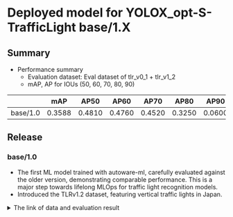 # Deployed model for YOLOX_opt-S-TrafficLight base/1.X
## Summary

- Performance summary
  - Evaluation dataset: Eval dataset of tlr_v0_1 + tlr_v1_2
  - mAP, AP for IOUs (50, 60, 70, 80, 90)

|          | mAP    | AP50   | AP60   | AP70   | AP80   | AP90   |
| -------- | ------ | ------ | ------ | ------ | ------ | ------ |
| base/1.0 | 0.3588 | 0.4810 | 0.4760 | 0.4520 | 0.3250 | 0.0600 |

## Release
### base/1.0

- The first ML model trained with autoware-ml, carefully evaluated against the older version, demonstrating comparable performance. This is a major step towards lifelong MLOps for traffic light recognition models.
- Introduced the TLRv1.2 dataset, featuring vertical traffic lights in Japan.

<details>
<summary> The link of data and evaluation result </summary>

- model name: yolox_s_tlr_416x416_pedcar_t4dataset
- model
  - Training dataset: tlr_v0_1 + tlr_v1_0_x2 + tlr_v1_0_xx1 + tlr_v1_2
  - Eval dataset: tlr_v1_2
  - [PR](https://github.com/tier4/autoware-ml/pull/143)
  - [Config file path](../../../configs/t4dataset/yolox_s_tlr_416x416_pedcar_t4dataset.py)
  - Deployed onnx model [[webauto]](https://evaluation.tier4.jp/evaluation/mlpackages/ac288878-9790-44e3-9fc8-ca246c5cd235/releases/e23071aa-1cf9-4837-b71b-2fbbf990748d?project_id=zWhWRzei&tab=items)
  - Deployed label file [[webauto]](https://evaluation.tier4.jp/evaluation/mlpackages/ac288878-9790-44e3-9fc8-ca246c5cd235/releases/e23071aa-1cf9-4837-b71b-2fbbf990748d?project_id=zWhWRzei&tab=items)
  - Deployed onnx and labels [model-zoo]
    - [tlr_car_ped_yolox_s_batch_6.onnx](https://download.autoware-ml-model-zoo.tier4.jp/autoware-ml/models/yolox-opt/yolox-opt-s-trafficlight/t4base/v1.0/tlr_car_ped_yolox_s_batch_6.onnx)
    - [tlr_labels.txt](https://download.autoware-ml-model-zoo.tier4.jp/autoware-ml/models/yolox-opt/yolox-opt-s-trafficlight/t4base/v1.0/tlr_labels.txt)
  - Training results [[GDrive]](https://drive.google.com/drive/folders/1MH5yQT_dqVdk14WRxOQ4DE01TiMH-oIF)
  - Training results [model-zoo]
    - [config.py](https://download.autoware-ml-model-zoo.tier4.jp/autoware-ml/models/yolox-opt/yolox-opt-s-trafficlight/t4base/v1.0/yolox_s_tlr_416x416_pedcar_t4dataset.py)
    - [checkpoint_last.pth](https://download.autoware-ml-model-zoo.tier4.jp/autoware-ml/models/yolox-opt/yolox-opt-s-trafficlight/t4base/v1.0/epoch_300.pth)
    - [logs.zip](https://download.autoware-ml-model-zoo.tier4.jp/autoware-ml/models/yolox-opt/yolox-opt-s-trafficlight/t4base/v1.0/logs.zip)
  - train time: (A100 * 1) * 1 days
- Total mAP: 0.3588
  - Test dataset: tlr_v0_1+tlr_v1_2
  - Bbox size range: (0,inf)

```python
---------------iou_thr: 0.5---------------

+--------------------------+-------+-------+--------+-------+
| class                    | gts   | dets  | recall | ap    |
+--------------------------+-------+-------+--------+-------+
| BACKGROUND               | 0     | 0     | 0.000  | 0.000 |
| traffic_light            | 17660 | 18106 | 0.967  | 0.916 |
| pedestrian_traffic_light | 2013  | 2064  | 0.811  | 0.666 |
+--------------------------+-------+-------+--------+-------+
| mAP                      |       |       |        | 0.791 |
+--------------------------+-------+-------+--------+-------+

---------------iou_thr: 0.6---------------

+--------------------------+-------+-------+--------+-------+
| class                    | gts   | dets  | recall | ap    |
+--------------------------+-------+-------+--------+-------+
| BACKGROUND               | 0     | 0     | 0.000  | 0.000 |
| traffic_light            | 17660 | 18106 | 0.959  | 0.901 |
| pedestrian_traffic_light | 2013  | 2064  | 0.800  | 0.649 |
+--------------------------+-------+-------+--------+-------+
| mAP                      |       |       |        | 0.775 |
+--------------------------+-------+-------+--------+-------+

---------------iou_thr: 0.7---------------

+--------------------------+-------+-------+--------+-------+
| class                    | gts   | dets  | recall | ap    |
+--------------------------+-------+-------+--------+-------+
| BACKGROUND               | 0     | 0     | 0.000  | 0.000 |
| traffic_light            | 17660 | 18106 | 0.930  | 0.847 |
| pedestrian_traffic_light | 2013  | 2064  | 0.761  | 0.587 |
+--------------------------+-------+-------+--------+-------+
| mAP                      |       |       |        | 0.717 |
+--------------------------+-------+-------+--------+-------+

---------------iou_thr: 0.8---------------

+--------------------------+-------+-------+--------+-------+
| class                    | gts   | dets  | recall | ap    |
+--------------------------+-------+-------+--------+-------+
| BACKGROUND               | 0     | 0     | 0.000  | 0.000 |
| traffic_light            | 17660 | 18106 | 0.799  | 0.625 |
| pedestrian_traffic_light | 2013  | 2064  | 0.607  | 0.382 |
+--------------------------+-------+-------+--------+-------+
| mAP                      |       |       |        | 0.504 |
+--------------------------+-------+-------+--------+-------+

---------------iou_thr: 0.9---------------

+--------------------------+-------+-------+--------+-------+
| class                    | gts   | dets  | recall | ap    |
+--------------------------+-------+-------+--------+-------+
| BACKGROUND               | 0     | 0     | 0.000  | 0.000 |
| traffic_light            | 17660 | 18106 | 0.323  | 0.103 |
| pedestrian_traffic_light | 2013  | 2064  | 0.234  | 0.064 |
+--------------------------+-------+-------+--------+-------+
| mAP                      |       |       |        | 0.083 |
+--------------------------+-------+-------+--------+-------+

AP50: 0.4810  AP60: 0.4760  AP70: 0.4520  AP80: 0.3250  AP90: 0.0600  mAP: 0.3588
```

- Total mAP: 0.4389
  - Test dataset: tlr_v1_2
  - Bbox size range: (0,inf)

```python
---------------iou_thr: 0.5---------------
+--------------------------+------+------+--------+-------+
| class                    | gts  | dets | recall | ap    |
+--------------------------+------+------+--------+-------+
| BACKGROUND               | 0    | 0    | 0.000  | 0.000 |
| traffic_light            | 804  | 812  | 0.981  | 0.970 |
| pedestrian_traffic_light | 1095 | 869  | 0.770  | 0.748 |
+--------------------------+------+------+--------+-------+
| mAP                      |      |      |        | 0.859 |
+--------------------------+------+------+--------+-------+
---------------iou_thr: 0.6---------------
+--------------------------+------+------+--------+-------+
| class                    | gts  | dets | recall | ap    |
+--------------------------+------+------+--------+-------+
| BACKGROUND               | 0    | 0    | 0.000  | 0.000 |
| traffic_light            | 804  | 812  | 0.969  | 0.947 |
| pedestrian_traffic_light | 1095 | 869  | 0.763  | 0.734 |
+--------------------------+------+------+--------+-------+
| mAP                      |      |      |        | 0.841 |
+--------------------------+------+------+--------+-------+
---------------iou_thr: 0.7---------------
+--------------------------+------+------+--------+-------+
| class                    | gts  | dets | recall | ap    |
+--------------------------+------+------+--------+-------+
| BACKGROUND               | 0    | 0    | 0.000  | 0.000 |
| traffic_light            | 804  | 812  | 0.928  | 0.880 |
| pedestrian_traffic_light | 1095 | 869  | 0.742  | 0.696 |
+--------------------------+------+------+--------+-------+
| mAP                      |      |      |        | 0.788 |
+--------------------------+------+------+--------+-------+
---------------iou_thr: 0.8---------------
+--------------------------+------+------+--------+-------+
| class                    | gts  | dets | recall | ap    |
+--------------------------+------+------+--------+-------+
| BACKGROUND               | 0    | 0    | 0.000  | 0.000 |
| traffic_light            | 804  | 812  | 0.823  | 0.714 |
| pedestrian_traffic_light | 1095 | 869  | 0.598  | 0.455 |
+--------------------------+------+------+--------+-------+
| mAP                      |      |      |        | 0.585 |
+--------------------------+------+------+--------+-------+
---------------iou_thr: 0.9---------------
+--------------------------+------+------+--------+-------+
| class                    | gts  | dets | recall | ap    |
+--------------------------+------+------+--------+-------+
| BACKGROUND               | 0    | 0    | 0.000  | 0.000 |
| traffic_light            | 804  | 812  | 0.323  | 0.128 |
| pedestrian_traffic_light | 1095 | 869  | 0.237  | 0.077 |
+--------------------------+------+------+--------+-------+
| mAP                      |      |      |        | 0.102 |
+--------------------------+------+------+--------+-------+

AP50: 0.5920  AP60: 0.5820  AP70: 0.5460  AP80: 0.4020  AP90: 0.0720  mAP: 0.4389
```
- Total mAP: 0.3524
  - Test dataset: tlr_v0_1
  - Bbox size range: (0,inf)

```python
---------------iou_thr: 0.5---------------

+--------------------------+-------+-------+--------+-------+
| class                    | gts   | dets  | recall | ap    |
+--------------------------+-------+-------+--------+-------+
| BACKGROUND               | 0     | 0     | 0.000  | 0.000 |
| traffic_light            | 16825 | 17339 | 0.968  | 0.911 |
| pedestrian_traffic_light | 926   | 1195  | 0.861  | 0.599 |
+--------------------------+-------+-------+--------+-------+
| mAP                      |       |       |        | 0.755 |
+--------------------------+-------+-------+--------+-------+

---------------iou_thr: 0.6---------------

+--------------------------+-------+-------+--------+-------+
| class                    | gts   | dets  | recall | ap    |
+--------------------------+-------+-------+--------+-------+
| BACKGROUND               | 0     | 0     | 0.000  | 0.000 |
| traffic_light            | 16825 | 17339 | 0.960  | 0.896 |
| pedestrian_traffic_light | 926   | 1195  | 0.839  | 0.568 |
+--------------------------+-------+-------+--------+-------+
| mAP                      |       |       |        | 0.732 |
+--------------------------+-------+-------+--------+-------+

---------------iou_thr: 0.7---------------

+--------------------------+-------+-------+--------+-------+
| class                    | gts   | dets  | recall | ap    |
+--------------------------+-------+-------+--------+-------+
| BACKGROUND               | 0     | 0     | 0.000  | 0.000 |
| traffic_light            | 16825 | 17339 | 0.933  | 0.847 |
| pedestrian_traffic_light | 926   | 1195  | 0.776  | 0.494 |
+--------------------------+-------+-------+--------+-------+
| mAP                      |       |       |        | 0.670 |
+--------------------------+-------+-------+--------+-------+

---------------iou_thr: 0.8---------------

+--------------------------+-------+-------+--------+-------+
| class                    | gts   | dets  | recall | ap    |
+--------------------------+-------+-------+--------+-------+
| BACKGROUND               | 0     | 0     | 0.000  | 0.000 |
| traffic_light            | 16825 | 17339 | 0.797  | 0.618 |
| pedestrian_traffic_light | 926   | 1195  | 0.605  | 0.319 |
+--------------------------+-------+-------+--------+-------+
| mAP                      |       |       |        | 0.468 |
+--------------------------+-------+-------+--------+-------+

---------------iou_thr: 0.9---------------

+--------------------------+-------+-------+--------+-------+
| class                    | gts   | dets  | recall | ap    |
+--------------------------+-------+-------+--------+-------+
| BACKGROUND               | 0     | 0     | 0.000  | 0.000 |
| traffic_light            | 16825 | 17339 | 0.331  | 0.106 |
| pedestrian_traffic_light | 926   | 1195  | 0.216  | 0.048 |
+--------------------------+-------+-------+--------+-------+
| mAP                      |       |       |        | 0.077 |
+--------------------------+-------+-------+--------+-------+

AP50: 0.4710  AP60: 0.4580  AP70: 0.4330  AP80: 0.3320  AP90: 0.0670  mAP: 0.3524
```

</details>
